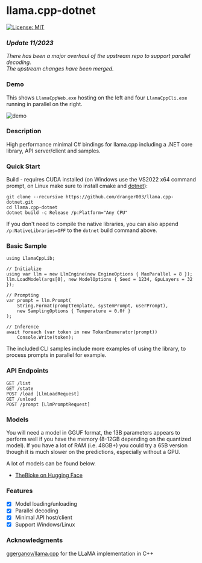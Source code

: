 # llama.cpp-dotnet

[![License: MIT](https://img.shields.io/badge/License-MIT-yellow.svg)](https://opensource.org/licenses/MIT)

### *Update 11/2023*
*There has been a major overhaul of the upstream repo to support parallel decoding.*  
*The upstream changes have been merged.*

### Demo

This shows `LlamaCppWeb.exe` hosting on the left and four `LlamaCppCli.exe` running in parallel on the right.

![demo](https://github.com/dranger003/llama.cpp-dotnet/assets/1760549/ad560ac5-31ca-4cf0-93a5-a1a6ccf9b446)

### Description

High performance minimal C# bindings for llama.cpp including a .NET core library, API server/client and samples.

### Quick Start

Build - requires CUDA installed (on Windows use the VS2022 x64 command prompt, on Linux make sure to install cmake and [dotnet](https://learn.microsoft.com/en-us/dotnet/core/install/linux)):
```
git clone --recursive https://github.com/dranger003/llama.cpp-dotnet.git
cd llama.cpp-dotnet
dotnet build -c Release /p:Platform="Any CPU"
```
If you don't need to compile the native libraries, you can also append `/p:NativeLibraries=OFF` to the `dotnet` build command above.

### Basic Sample

```
using LlamaCppLib;

// Initialize
using var llm = new LlmEngine(new EngineOptions { MaxParallel = 8 });
llm.LoadModel(args[0], new ModelOptions { Seed = 1234, GpuLayers = 32 });

// Prompting
var prompt = llm.Prompt(
    String.Format(promptTemplate, systemPrompt, userPrompt),
    new SamplingOptions { Temperature = 0.0f }
);

// Inference
await foreach (var token in new TokenEnumerator(prompt))
    Console.Write(token);
```

The included CLI samples include more examples of using the library, to process prompts in parallel for example.

### API Endpoints
```
GET /list
GET /state
POST /load [LlmLoadRequest]
GET /unload
POST /prompt [LlmPromptRequest]
```

### Models

You will need a model in GGUF format, the 13B parameters appears to perform well if you have the memory (8-12GB depending on the quantized model).
If you have a lot of RAM (i.e. 48GB+) you could try a 65B version though it is much slower on the predictions, especially without a GPU.

A lot of models can be found below.

- [TheBloke on Hugging Face](https://huggingface.co/TheBloke)

### Features

- [X] Model loading/unloading
- [x] Parallel decoding
- [x] Minimal API host/client
- [X] Support Windows/Linux

### Acknowledgments

[ggerganov/llama.cpp](https://github.com/ggerganov/llama.cpp) for the LLaMA implementation in C++  
